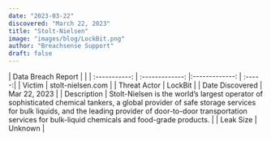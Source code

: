 ```yaml
---
date: "2023-03-22"
discovered: "March 22, 2023"
title: "Stolt-Nielsen"
image: "images/blog/LockBit.png"
author: "Breachsense Support"
draft: false
---
```


| Data Breach Report           |              | 
| :-----------: | :-------------:     |:-------------:    | :-----:|
| Victim      | stolt-nielsen.com      | 
| Threat Actor      | LockBit      | 
| Date Discovered      | Mar 22, 2023      | 
| Description      | Stolt-Nielsen is the world’s largest operator of sophisticated chemical tankers, a global provider of safe storage services for bulk liquids, and the leading provider of door-to-door transportation services for bulk-liquid chemicals and food-grade products.      | 
| Leak Size      | Unknown      | 

